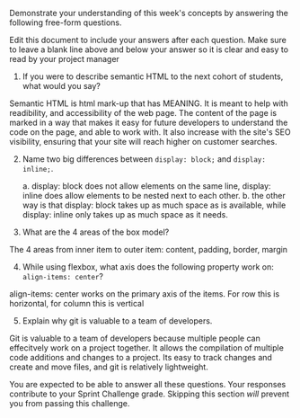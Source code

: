 Demonstrate your understanding of this week's concepts by answering the following free-form questions.

Edit this document to include your answers after each question. Make sure to leave a blank line above and below your answer so it is clear and easy to read by your project manager

1. If you were to describe semantic HTML to the next cohort of students, what would you say?

Semantic HTML is html mark-up that has MEANING. It is meant to help with readibility, and accessibility of the web page.
The content of the page is marked in a way that makes it easy for future developers to understand the code on the page, and able to work with. It also increase with the site's SEO visibility, ensuring that your site will reach higher on customer searches.


2. Name two big differences between ```display: block;``` and ```display: inline;```.

    a. display: block does not allow elements on the same line, display: inline does allow elements to be nested next to each other.
    b. the other way is that display: block takes up as much space as is available, while display: inline only takes up as much space as it needs.


3. What are the 4 areas of the box model?

The 4 areas from inner item to outer item: content, padding, border, margin


4. While using flexbox, what axis does the following property work on: ```align-items: center```?

align-items: center works on the primary axis of the items.
For row this is horizontal, for column this is vertical


5. Explain why git is valuable to a team of developers.

Git is valuable to a team of developers because multiple people can effecitvely work on a project together. It allows the compilation of multiple code additions and changes to a project. Its easy to track changes and create and move files, and git is relatively lightweight.


You are expected to be able to answer all these questions. Your responses contribute to your Sprint Challenge grade. Skipping this section *will* prevent you from passing this challenge.